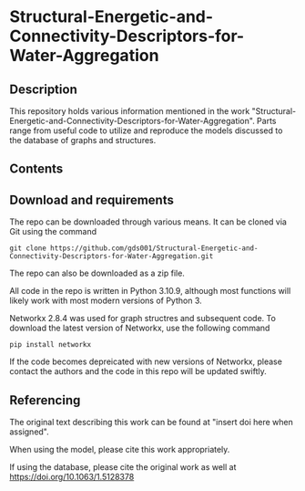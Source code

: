 # Structural-Energetic-and-Connectivity-Descriptors-for-Water-Aggregation

## Description

This repository holds various information mentioned in the work 
"Structural-Energetic-and-Connectivity-Descriptors-for-Water-Aggregation".  Parts range from 
useful code to utilize and reproduce the models discussed to the database of graphs and structures.

## Contents



## Download and requirements

The repo can be downloaded through various means.  It can be cloned via Git using the command
```commandline
git clone https://github.com/gds001/Structural-Energetic-and-Connectivity-Descriptors-for-Water-Aggregation.git
```
The repo can also be downloaded as a zip file.

All code in the repo is written in Python 3.10.9, although most functions will likely work with most modern versions of Python 3.

Networkx 2.8.4 was used for graph structres and subsequent code.  To download the latest version of Networkx, use the following command
```commandline
pip install networkx
```
If the code becomes depreicated with new versions of Networkx, please contact the authors and the code in this repo will be updated swiftly.


## Referencing

The original text describing this work can be found at "insert doi here when assigned". 

When using the model, please cite this work appropriately.  

If using the database, please cite the original work as well at https://doi.org/10.1063/1.5128378
